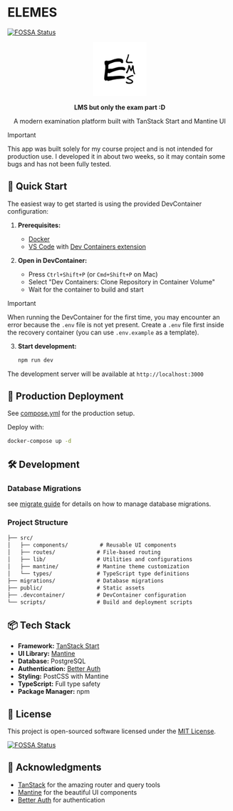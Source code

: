 # ELEMES
[![FOSSA Status](https://app.fossa.com/api/projects/git%2Bgithub.com%2Fhilmoo%2Felemes.svg?type=shield)](https://app.fossa.com/projects/git%2Bgithub.com%2Fhilmoo%2Felemes?ref=badge_shield)


<div align="center">
  <img src="./src/icons/logo.svg" alt="elemes logo" width="120" height="120" />

  <strong>LMS but only the exam part :D</strong>

  <span>A modern examination platform built with TanStack Start and Mantine UI</span>
</div>

> [!IMPORTANT]  
> This app was built solely for my course project and is not intended for production use. I developed it in about two weeks, so it may contain some bugs and has not been fully tested.

## 🚀 Quick Start

The easiest way to get started is using the provided DevContainer configuration:

1. **Prerequisites:**

   - [Docker](https://docs.docker.com/get-docker/)
   - [VS Code](https://code.visualstudio.com/) with [Dev Containers extension](https://marketplace.visualstudio.com/items?itemName=ms-vscode-remote.remote-containers)

2. **Open in DevContainer:**

   - Press `Ctrl+Shift+P` (or `Cmd+Shift+P` on Mac)
   - Select "Dev Containers: Clone Repository in Container Volume"
   - Wait for the container to build and start

> [!IMPORTANT]
> When running the DevContainer for the first time, you may encounter an error because the `.env` file is not yet present. Create a `.env` file first inside the recovery container (you can use `.env.example` as a template).

3. **Start development:**
   ```bash
   npm run dev
   ```

The development server will be available at `http://localhost:3000`

## 🐳 Production Deployment

See [compose.yml](./compose.yml) for the production setup.

Deploy with:

```bash
docker-compose up -d
```

## 🛠️ Development

### Database Migrations

see [migrate guide](https://github.com/golang-migrate/migrate/tree/master/cmd/migrate) for details on how to manage database migrations.

### Project Structure

```
├── src/
│   ├── components/          # Reusable UI components
│   ├── routes/             # File-based routing
│   ├── lib/                # Utilities and configurations
│   ├── mantine/            # Mantine theme customization
│   └── types/              # TypeScript type definitions
├── migrations/             # Database migrations
├── public/                 # Static assets
├── .devcontainer/          # DevContainer configuration
└── scripts/                # Build and deployment scripts
```

## 📦 Tech Stack

- **Framework:** [TanStack Start](https://tanstack.com/start)
- **UI Library:** [Mantine](https://mantine.dev/)
- **Database:** PostgreSQL
- **Authentication:** [Better Auth](https://www.better-auth.com/)
- **Styling:** PostCSS with Mantine
- **TypeScript:** Full type safety
- **Package Manager:** npm

## 📝 License

This project is open-sourced software licensed under the [MIT License](./LICENSE).


[![FOSSA Status](https://app.fossa.com/api/projects/git%2Bgithub.com%2Fhilmoo%2Felemes.svg?type=large)](https://app.fossa.com/projects/git%2Bgithub.com%2Fhilmoo%2Felemes?ref=badge_large)

## 🙏 Acknowledgments

- [TanStack](https://tanstack.com/) for the amazing router and query tools
- [Mantine](https://mantine.dev/) for the beautiful UI components
- [Better Auth](https://www.better-auth.com/) for authentication